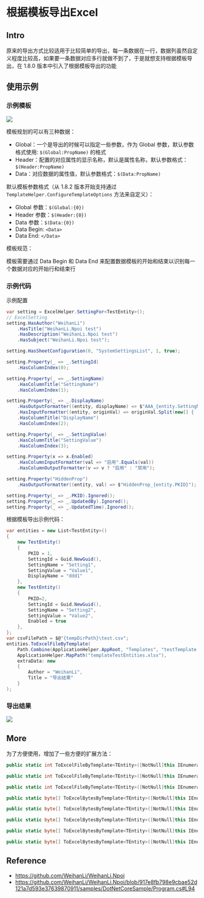 # 根据模板导出Excel

## Intro

原来的导出方式比较适用于比较简单的导出，每一条数据在一行，数据列虽然自定义程度比较高，如果要一条数据对应多行就做不到了，于是就想支持根据模板导出，在 1.8.0 版本中引入了根据模板导出的功能

## 使用示例

### 示例模板

![](https://img2018.cnblogs.com/blog/489462/202001/489462-20200128142956273-1478084552.png)

模板规划的可以有三种数据：

- Global：一个是导出的时候可以指定一些参数，作为 Global 参数，默认参数格式使用: `$(Global:PropName)` 的格式
- Header：配置的对应属性的显示名称，默认是属性名称，默认参数格式：`$(Header:PropName)`
- Data：对应数据的属性值，默认参数格式：`$(Data:PropName)`


默认模板参数格式（从 1.8.2 版本开始支持通过 `TemplateHelper.ConfigureTemplateOptions` 方法来自定义）：

- Global 参数：`$(Global:{0})`
- Header 参数：`$(Header:{0})`
- Data 参数：`$(Data:{0})`
- Data Begin: `<Data>`
- Data End: `</Data>`



模板规范：

模板需要通过 Data Begin 和 Data End 来配置数据模板的开始和结束以识别每一个数据对应的开始行和结束行



### 示例代码

示例配置

``` csharp
var setting = ExcelHelper.SettingFor<TestEntity>();
// ExcelSetting
setting.HasAuthor("WeihanLi")
    .HasTitle("WeihanLi.Npoi test")
    .HasDescription("WeihanLi.Npoi test")
    .HasSubject("WeihanLi.Npoi test");

setting.HasSheetConfiguration(0, "SystemSettingsList", 1, true);

setting.Property(_ => _.SettingId)
    .HasColumnIndex(0);

setting.Property(_ => _.SettingName)
    .HasColumnTitle("SettingName")
    .HasColumnIndex(1);

setting.Property(_ => _.DisplayName)
    .HasOutputFormatter((entity, displayName) => $"AAA_{entity.SettingName}_{displayName}")
    .HasInputFormatter((entity, originVal) => originVal.Split(new[] { '_' })[2])
    .HasColumnTitle("DisplayName")
    .HasColumnIndex(2);

setting.Property(_ => _.SettingValue)
    .HasColumnTitle("SettingValue")
    .HasColumnIndex(3);

setting.Property(x => x.Enabled)
    .HasColumnInputFormatter(val => "启用".Equals(val))
    .HasColumnOutputFormatter(v => v ? "启用" : "禁用");

setting.Property("HiddenProp")
    .HasOutputFormatter((entity, val) => $"HiddenProp_{entity.PKID}");

setting.Property(_ => _.PKID).Ignored();
setting.Property(_ => _.UpdatedBy).Ignored();
setting.Property(_ => _.UpdatedTime).Ignored();
```

根据模板导出示例代码：

``` csharp
var entities = new List<TestEntity>()
{
    new TestEntity()
    {
        PKID = 1,
        SettingId = Guid.NewGuid(),
        SettingName = "Setting1",
        SettingValue = "Value1",
        DisplayName = "ddd1"
    },
    new TestEntity()
    {
        PKID=2,
        SettingId = Guid.NewGuid(),
        SettingName = "Setting2",
        SettingValue = "Value2",
        Enabled = true
    },
};
var csvFilePath = $@"{tempDirPath}\test.csv";
entities.ToExcelFileByTemplate(
    Path.Combine(ApplicationHelper.AppRoot, "Templates", "testTemplate.xlsx"),
    ApplicationHelper.MapPath("templateTestEntities.xlsx"),
    extraData: new
    {
        Author = "WeihanLi",
        Title = "导出结果"
    }
);
```

### 导出结果

![](https://img2018.cnblogs.com/blog/489462/202001/489462-20200128143038865-1452547986.png)


## More

为了方便使用，增加了一些方便的扩展方法：

``` csharp
public static int ToExcelFileByTemplate<TEntity>([NotNull]this IEnumerable<TEntity> entities, string templatePath, string excelPath, int sheetIndex = 0, object extraData = null);

public static int ToExcelFileByTemplate<TEntity>([NotNull]this IEnumerable<TEntity> entities, byte[] templateBytes, string excelPath, ExcelFormat excelFormat = ExcelFormat.Xls, int sheetIndex = 0, object extraData = null);

public static int ToExcelFileByTemplate<TEntity>([NotNull]this IEnumerable<TEntity> entities, IWorkbook templateWorkbook, string excelPath, int sheetIndex = 0, object extraData = null);

public static byte[] ToExcelBytesByTemplate<TEntity>([NotNull]this IEnumerable<TEntity> entities, string templatePath, int sheetIndex = 0, object extraData = null);

public static byte[] ToExcelBytesByTemplate<TEntity>([NotNull]this IEnumerable<TEntity> entities, byte[] templateBytes, ExcelFormat excelFormat = ExcelFormat.Xls, int sheetIndex = 0, object extraData = null);

public static byte[] ToExcelBytesByTemplate<TEntity>([NotNull]this IEnumerable<TEntity> entities, Stream templateStream, ExcelFormat excelFormat = ExcelFormat.Xls, int sheetIndex = 0, object extraData = null);

public static byte[] ToExcelBytesByTemplate<TEntity>([NotNull]this IEnumerable<TEntity> entities, IWorkbook templateWorkbook, int sheetIndex = 0, object extraData = null);

public static byte[] ToExcelBytesByTemplate<TEntity>([NotNull]this IEnumerable<TEntity> entities, ISheet templateSheet, object extraData = null);

```


## Reference

- <https://github.com/WeihanLi/WeihanLi.Npoi>
- <https://github.com/WeihanLi/WeihanLi.Npoi/blob/917e8fb798e9cbae52d121a7d593e37639870911/samples/DotNetCoreSample/Program.cs#L94>
